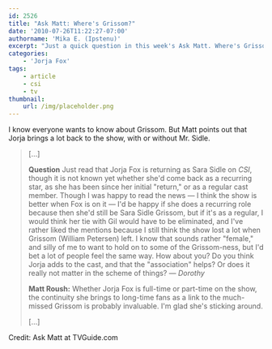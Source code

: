 ```yaml
---
id: 2526
title: "Ask Matt: Where's Grissom?"
date: '2010-07-26T11:22:27-07:00'
authorname: 'Mika E. (Ipstenu)'
excerpt: "Just a quick question in this week's Ask Matt. Where's Grissom?"
categories:
    - 'Jorja Fox'
tags:
    - article
    - csi
    - tv
thumbnail:
    url: /img/placeholder.png
---
```


I know everyone wants to know about Grissom. But Matt points out that Jorja brings a lot back to the show, with or without Mr. Sidle.

> [...]
>
> **Question** Just read that Jorja Fox is returning as Sara Sidle on _CSI_, though it is not known yet whether she'd come back as a recurring star, as she has been since her initial "return," or as a regular cast member. Though I was happy to read the news &mdash; I think the show is better when Fox is on it &mdash; I'd be happy if she does a recurring role because then she'd still be Sara Sidle Grissom, but if it's as a regular, I would think her tie with Gil would have to be eliminated, and I've rather liked the mentions because I still think the show lost a lot when Grissom (William Petersen) left. I know that sounds rather "female," and silly of me to want to hold on to some of the Grissom-ness, but I'd bet a lot of people feel the same way. How about you? Do you think Jorja adds to the cast, and that the "association" helps? Or does it really not matter in the scheme of things? &mdash; _Dorothy_
>
> **Matt Roush:** Whether Jorja Fox is full-time or part-time on the show, the continuity she brings to long-time fans as a link to the much-missed Grissom is probably invaluable. I'm glad she's sticking around.
>
> [...]

Credit: Ask Matt at TVGuide.com
